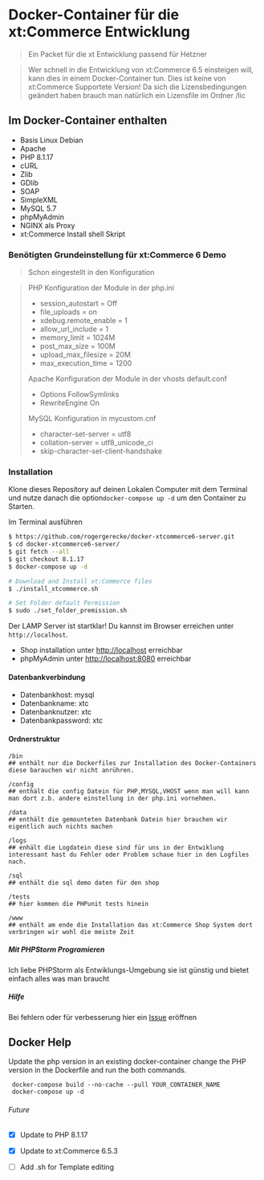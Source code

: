 # Docker-Container für die xt:Commerce Entwicklung
>Ein Packet für die xt Entwicklung passend für Hetzner

>Wer schnell in die Entwicklung von xt:Commerce 6.5 einsteigen will, kann dies in einem Docker-Container tun.  Dies ist keine von xt:Commerce Supportete Version!
>Da sich die Lizensbedingungen geändert haben brauch man natürlich ein Lizensfile im Ordner /lic

## Im Docker-Container enthalten

* Basis Linux Debian
* Apache
* PHP 8.1.17
* cURL
* Zlib
* GDlib
* SOAP
* SimpleXML
* MySQL 5.7
* phpMyAdmin
* NGINX als Proxy
* xt:Commerce Install shell Skript

### Benötigten Grundeinstellung für xt:Commerce 6 Demo
>Schon eingestellt in den Konfiguration


>PHP Konfiguration der Module in der php.ini
>* session_autostart = Off
>* file_uploads = on
>* xdebug.remote_enable = 1
>* allow_url_include = 1
>* memory_limit = 1024M
>* post_max_size = 100M
>* upload_max_filesize = 20M
>* max_execution_time = 1200
>
>Apache Konfiguration der Module in der vhosts default.conf
>* Options FollowSymlinks
>* RewriteEngine On
>
>MySQL Konfiguration in mycustom.cnf
>* character-set-server = utf8
>* collation-server = utf8_unicode_ci
>* skip-character-set-client-handshake

### Installation

Klone dieses Repository auf deinen Lokalen Computer mit dem Terminal und nutze danach die option`docker-compose up -d` um den Container zu Starten.

Im Terminal ausführen

```sh
$ https://github.com/rogergerecke/docker-xtcommerce6-server.git
$ cd docker-xtcommerce6-server/
$ git fetch --all
$ git checkout 8.1.17
$ docker-compose up -d

# Download and Install xt:Commerce files
$ ./install_xtcommerce.sh

# Set Folder default Permission
$ sudo ./set_folder_premission.sh
```

Der LAMP Server ist startklar! Du kannst im Browser erreichen unter `http://localhost`.

- Shop installation unter [http://localhost](http://localhost) erreichbar
- phpMyAdmin unter [http://localhost:8080](http://localhost:8080) erreichbar

#### Datenbankverbindung
- Datenbankhost: mysql
- Datenbankname: xtc
- Datenbanknutzer: xtc
- Datenbankpassword: xtc


#### Ordnerstruktur

```
/bin
## enthält nur die Dockerfiles zur Installation des Docker-Containers diese barauchen wir nicht anrühren.

/config
## enthält die config Datein für PHP,MYSQL,VHOST wenn man will kann man dort z.b. andere einstellung in der php.ini vornehmen.

/data
## enthält die gemounteten Datenbank Datein hier brauchen wir eigentlich auch nichts machen

/logs
## enhält die Logdatein diese sind für uns in der Entwiklung interessant hast du Fehler oder Problem schaue hier in den Logfiles nach.

/sql
## enthält die sql demo daten für den shop

/tests
## hier kommen die PHPunit tests hinein

/www
## enthält am ende die Installation das xt:Commerce Shop System dort verbringen wir wohl die meiste Zeit
```
##### Mit PHPStorm Programieren

Ich liebe PHPStorm als Entwiklungs-Umgebung sie ist günstig und bietet einfach alles was man braucht

##### Hilfe
Bei fehlern oder für verbesserung hier ein [Issue](https://github.com/rogergerecke/docker-xtcommerce6-server/issues) eröffnen

Docker Help
---


Update the php version in an existing docker-container change the PHP version in the Dockerfile
and run the both commands.

````
 docker-compose build --no-cache --pull YOUR_CONTAINER_NAME
 docker-compose up -d
````

###### Future

- [x] Update to PHP 8.1.17
- [x] Update to xt:Commerce 6.5.3
- [ ] Add .sh for Template editing



